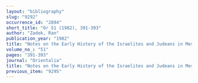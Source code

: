 ```yaml
---
layout: "bibliography"
slug: "9292"
occurrence_id: "2894"
short_title: "Or 51 (1982), 391-393"
author: "Zadok, Ran"
publication_year: "1982"
title: "Notes on the Early History of the Israelites and Judeans in Mesopotamia"
volume_no_: "51"
pages: "391-393"
journal: "Orientalia"
title: "Notes on the Early History of the Israelites and Judeans in Mesopotamia"
previous_item: "9295"
---
```

